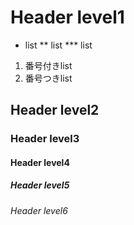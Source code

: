 # Header level1
* list
** list
*** list
1. 番号付きlist
2. 番号つきlist
## Header level2
### Header level3
#### Header level4
##### Header level5
###### Header level6
